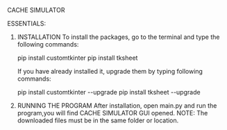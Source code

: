 CACHE SIMULATOR

ESSENTIALS:

1. INSTALLATION
    To install the packages, go to the terminal and type the following commands:

    pip install customtkinter
    pip install tksheet

    If you have already installed it, upgrade them by typing following commands:

    pip install customtkinter --upgrade
    pip install tksheet --upgrade

2. RUNNING THE PROGRAM
    After installation, open main.py and run the program,you will find CACHE SIMULATOR GUI opened.
    NOTE: The downloaded files must be in the same folder or location.